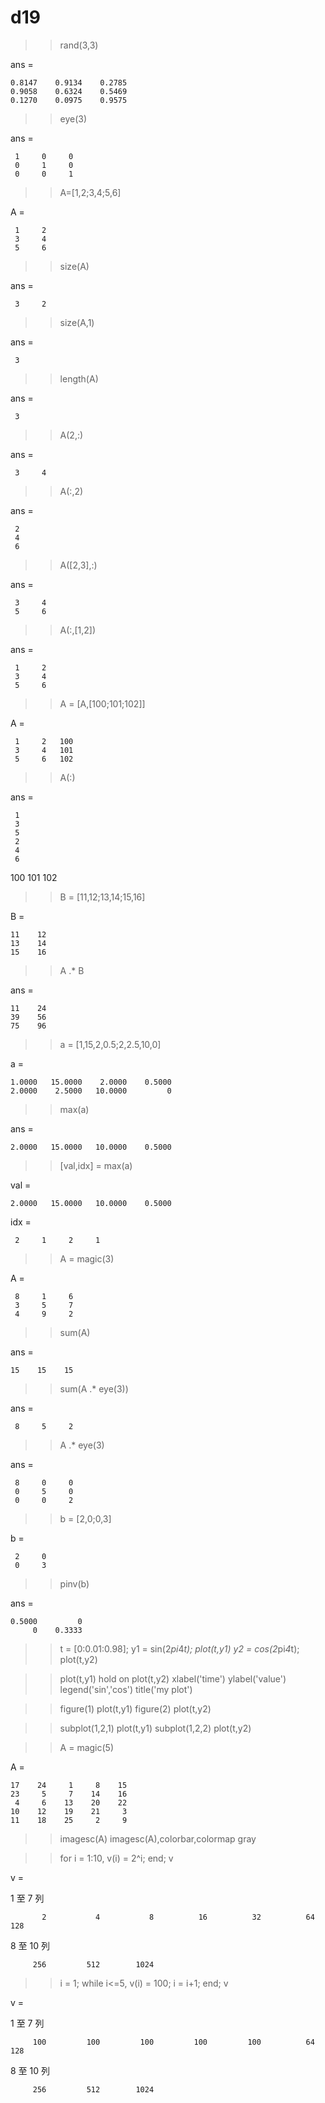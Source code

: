 # d19
>> rand(3,3)

ans =

    0.8147    0.9134    0.2785
    0.9058    0.6324    0.5469
    0.1270    0.0975    0.9575

>> eye(3)

ans =

     1     0     0
     0     1     0
     0     0     1

>> A=[1,2;3,4;5,6]

A =

     1     2
     3     4
     5     6

>> size(A)

ans =

     3     2

>> size(A,1)

ans =

     3

>> length(A)

ans =

     3

>> A(2,:)

ans =

     3     4

>> A(:,2)

ans =

     2
     4
     6

>> A([2,3],:)

ans =

     3     4
     5     6

>> A(:,[1,2])

ans =

     1     2
     3     4
     5     6
>> A = [A,[100;101;102]]

A =

     1     2   100
     3     4   101
     5     6   102
>> A(:)

ans =

     1
     3
     5
     2
     4
     6
   100
   101
   102
>> B = [11,12;13,14;15,16]

B =

    11    12
    13    14
    15    16
>> A .* B

ans =

    11    24
    39    56
    75    96
>> a = [1,15,2,0.5;2,2.5,10,0]

a =

    1.0000   15.0000    2.0000    0.5000
    2.0000    2.5000   10.0000         0

>> max(a)

ans =

    2.0000   15.0000   10.0000    0.5000
>> [val,idx] = max(a)

val =

    2.0000   15.0000   10.0000    0.5000


idx =

     2     1     2     1
>> A = magic(3)

A =

     8     1     6
     3     5     7
     4     9     2

>> sum(A)

ans =

    15    15    15

>> sum(A .* eye(3))

ans =

     8     5     2

>> A .* eye(3)

ans =

     8     0     0
     0     5     0
     0     0     2
>> b = [2,0;0,3]

b =

     2     0
     0     3

>> pinv(b)

ans =

    0.5000         0
         0    0.3333
>> t = [0:0.01:0.98];
>> y1 = sin(2*pi*4*t);
>> plot(t,y1)
>> y2 = cos(2*pi*4*t);
>> plot(t,y2)

>> plot(t,y1)
>> hold on
>> plot(t,y2)
>> xlabel('time')
>> ylabel('value')
>> legend('sin','cos')
>> title('my plot')

>> figure(1)
>> plot(t,y1)
>> figure(2)
>> plot(t,y2)

>> subplot(1,2,1)
>> plot(t,y1)
>> subplot(1,2,2)
>> plot(t,y2)

>> A = magic(5)

A =

    17    24     1     8    15
    23     5     7    14    16
     4     6    13    20    22
    10    12    19    21     3
    11    18    25     2     9

>> imagesc(A)
>> imagesc(A),colorbar,colormap gray

>> for i = 1:10,
v(i) = 2^i;
end;
>> v

v =

  1 至 7 列

           2           4           8          16          32          64         128

  8 至 10 列

         256         512        1024
>> i = 1;
>> while i<=5,
v(i) = 100;
i = i+1;
end;
>> v

v =

  1 至 7 列

         100         100         100         100         100          64         128

  8 至 10 列

         256         512        1024 
